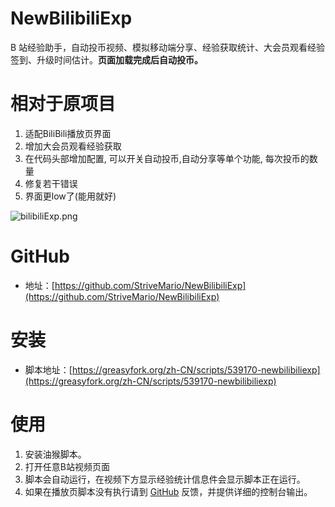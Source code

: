 
# NewBilibiliExp

B 站经验助手，自动投币视频、模拟移动端分享、经验获取统计、大会员观看经验签到、升级时间估计。**页面加载完成后自动投币。**

# 相对于原项目

1. 适配BiliBili播放页界面
2. 增加大会员观看经验获取
3. 在代码头部增加配置, 可以开关自动投币,自动分享等单个功能, 每次投币的数量
4. 修复若干错误
5. 界面更low了(能用就好)


![bilibiliExp.png](https://s2.loli.net/2025/06/12/MCWijnQkcuFYyD3.png)

# GitHub

- 地址：[https://github.com/StriveMario/NewBilibiliExp](https://github.com/StriveMario/NewBilibiliExp)

# 安装

- 脚本地址：[https://greasyfork.org/zh-CN/scripts/539170-newbilibiliexp](https://greasyfork.org/zh-CN/scripts/539170-newbilibiliexp)

# 使用

1. 安装油猴脚本。
2. 打开任意B站视频页面
3. 脚本会自动运行，在视频下方显示经验统计信息件会显示脚本正在运行。
4. 如果在播放页脚本没有执行请到 [GitHub](https://github.com/StriveMario/NewBilibiliExp) 反馈，并提供详细的控制台输出。